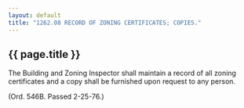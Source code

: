 ```yaml
---
layout: default 
title: "1262.08 RECORD OF ZONING CERTIFICATES; COPIES."
---
```


{{ page.title }}
----------------

The Building and Zoning Inspector shall maintain a record of all zoning
certificates and a copy shall be furnished upon request to any person.

(Ord. 546B. Passed 2-25-76.)
